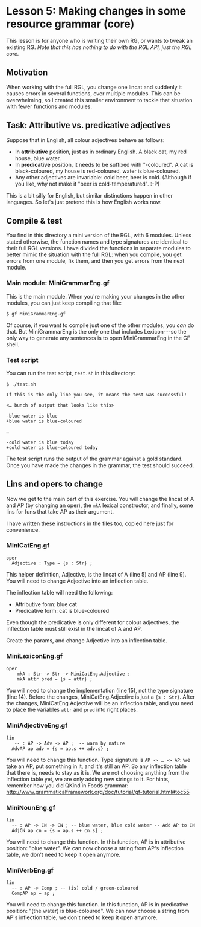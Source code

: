 # Lesson 5: Making changes in some resource grammar (core)

This lesson is for anyone who is writing their own RG, or wants to tweak an existing RG. _Note that this has nothing to do with the RGL API, just the RGL core._

## Motivation

When working with the full RGL, you change one lincat and suddenly it causes errors in several functions, over multiple modules. This can be overwhelming, so I created this smaller environment to tackle that situation with fewer functions and modules.

## Task: Attributive vs. predicative adjectives

Suppose that in English, all colour adjectives behave as follows:

* In __attributive__ position, just as in ordinary English. A black cat, my red house, blue water.
* In __predicative__ position, it needs to be suffixed with "-coloured". A cat is black-coloured, my house is red-coloured, water is blue-coloured.
* Any other adjectives are invariable: cold beer, beer is cold. (Although if you like, why not make it "beer is cold-temperatured". :-P)

This is a bit silly for English, but similar distinctions happen in other languages. So let's just pretend this is how English works now.

## Compile & test

You find in this directory a mini version of the RGL, with 6 modules. Unless stated otherwise, the function names and type signatures are identical to their full RGL versions. I have divided the functions in separate modules to better mimic the situation with the full RGL: when you compile, you get errors from one module, fix them, and then you get errors from the next module.

### Main module: MiniGrammarEng.gf

This is the main module. When you're making your changes in the other modules, you can just keep compiling that file:

```
$ gf MiniGrammarEng.gf
```

Of course, if you want to compile just one of the other modules, you _can_ do that. But MiniGrammarEng is the only one that includes Lexicon---so the only way to generate any sentences is to open MiniGrammarEng in the GF shell.

### Test script

You can run the test script, `test.sh` in this directory:

```
$ ./test.sh

If this is the only line you see, it means the test was successful!

<… bunch of output that looks like this>

-blue water is blue
+blue water is blue-coloured

…

-cold water is blue today
+cold water is blue-coloured today
```

The test script runs the output of the grammar against a gold standard. Once you have made the changes in the grammar, the test should succeed.

## Lins and opers to change

Now we get to the main part of this exercise. You will change the lincat of A and AP (by changing an oper), the `mkA` lexical constructor, and finally, some lins for funs that take AP as their argument.

I have written these instructions in the files too, copied here just for convenience.

### MiniCatEng.gf
```
oper
  Adjective : Type = {s : Str} ;
```

This helper definition, Adjective, is the lincat of A (line 5) and AP (line 9).
You will need to change Adjective into an inflection table.

The inflection table will need the following:
  * Attributive form: blue cat
  * Predicative form: cat is blue-coloured

Even though the predicative is only different for colour
adjectives, the inflection table must still exist in the lincat of A and AP.

Create the params, and change Adjective into an inflection table.


### MiniLexiconEng.gf
```
oper
    mkA : Str -> Str -> MiniCatEng.Adjective ;
    mkA attr pred = {s = attr} ;
```

You will need to change the implementation (line 15), not the type signature (line 14).
Before the changes, MiniCatEng.Adjective is just a `{s : Str}`.
After the changes, MiniCatEng.Adjective will be an inflection table,
and you need to place the variables `attr` and `pred` into right places.


### MiniAdjectiveEng.gf

```
lin
   -- : AP -> Adv -> AP ;  -- warm by nature
  AdvAP ap adv = {s = ap.s ++ adv.s} ;
```

You will need to change this function.
Type signature is `AP -> … -> AP`: we take an AP, put something in it, and it's still an AP.
So any inflection table that there is, needs to stay as it is.
We are not choosing anything from the inflection table yet, we are only adding new strings to it.
For hints, remember how you did QKind in Foods grammar: http://www.grammaticalframework.org/doc/tutorial/gf-tutorial.html#toc55


### MiniNounEng.gf

```
lin
  -- : AP -> CN -> CN ; -- blue water, blue cold water -- Add AP to CN
  AdjCN ap cn = {s = ap.s ++ cn.s} ;

```
You will need to change this function.
In this function, AP is in attributive position: "blue water".
We can now choose a string from AP's inflection table, we don't need to keep it open anymore.


### MiniVerbEng.gf

```
lin
  -- : AP -> Comp ; -- (is) cold / green-coloured
  CompAP ap = ap ;
```

You will need to change this function.
In this function, AP is in predicative position: "(the water) is blue-coloured".
We can now choose a string from AP's inflection table, we don't need to keep it open anymore.
